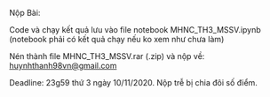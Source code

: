 Nộp Bài:

Code và chạy kết quả lưu vào file notebook MHNC_TH3_MSSV.ipynb (notebook phải có kết quả chạy nếu ko xem như chưa làm)

Nén thành file MHNC_TH3_MSSV.rar (.zip) và nộp về: huynhthanh98vn@gmail.com

Deadline: 23g59 thứ 3 ngày 10/11/2020. Nộp trễ bị chia đôi số điểm.
